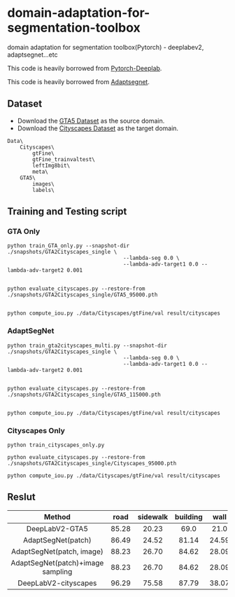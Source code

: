# domain-adaptation-for-segmentation-toolbox

domain adaptation for segmentation toolbox(Pytorch) - deeplabev2, adaptsegnet...etc

This code is heavily borrowed from [Pytorch-Deeplab](https://github.com/speedinghzl/Pytorch-Deeplab).

This code is heavily borrowed from [Adaptsegnet](https://github.com/wasidennis/AdaptSegNet).

## Dataset

* Download the [GTA5 Dataset](https://download.visinf.tu-darmstadt.de/data/from_games/) as the source domain.
* Download the [Cityscapes Dataset](https://www.cityscapes-dataset.com/) as the target domain.

```
Data\
    Cityscapes\
        gtFine\
        gtFine_trainvaltest\
        leftImg8bit\
        meta\
    GTA5\
        images\
        labels\
``` 
## Training and Testing script

### GTA Only
```
python train_GTA_only.py --snapshot-dir ./snapshots/GTA2Cityscapes_single \
                                     --lambda-seg 0.0 \
                                     --lambda-adv-target1 0.0 --lambda-adv-target2 0.001


python evaluate_cityscapes.py --restore-from ./snapshots/GTA2Cityscapes_single/GTA5_95000.pth


python compute_iou.py ./data/Cityscapes/gtFine/val result/cityscapes
```

### AdaptSegNet
```
python train_gta2cityscapes_multi.py --snapshot-dir ./snapshots/GTA2Cityscapes_single \
                                     --lambda-seg 0.0 \
                                     --lambda-adv-target1 0.0 --lambda-adv-target2 0.001


python evaluate_cityscapes.py --restore-from ./snapshots/GTA2Cityscapes_single/GTA5_115000.pth


python compute_iou.py ./data/Cityscapes/gtFine/val result/cityscapes
```

### Cityscapes Only
```
python train_cityscapes_only.py

python evaluate_cityscapes.py --restore-from ./snapshots/GTA2Cityscapes_single/Cityscapes_95000.pth

python compute_iou.py ./data/Cityscapes/gtFine/val result/cityscapes
```


## Reslut

| Method | road | sidewalk | building | wall | fence | pole | light | sign | vegetation | terrain | sky | person | rider | car | truck | bus | train | motocycle | bicycle | mIoU |
|:--------:|:--------:|:--------:|:--------:|:--------:|:--------:|:--------:|:--------:|:--------:|:--------:|:--------:|:--------:|:--------:|:--------:|:--------:|:--------:|:--------:|:--------:|:--------:|:--------:|:--------:|
| DeepLabV2-GTA5 | 85.28 | 20.23 | 69.0 | 21.0 | 14.13 | 22.36 | 31.83 | 15.74 | 65.21 | 19.79 | 68.5 | 55.28 | 26.24 | 72.13 | 25.74 | 32.48 | 1.34 | 29.35 | 38.11 | 37.57 |
| AdaptSegNet(patch) | 86.49 | 24.52 | 81.14 | 24.59 | 23.74 | 29.02 | 35.7 | 25.43 | 83.46 | 33.03 | 76.06 | 57.88 | 29.41 | 78.87 | 30.45 | 26.57 | 2.74 | 28.89 | 19.08 | 41.95 |
| AdaptSegNet(patch, image) | 88.23 | 26.70 | 84.62 | 28.09 | 25.22 | 31.29 | 38.9 | 27.12 | 89.49 | 35.23 | 79.99 | 59.08 | 31.20 | 80.12 | 32.60 | 29.12 | 5.92 | 30.11 | 22.91 | 43.21 |
| AdaptSegNet(patch)+image sampling | 88.23 | 26.70 | 84.62 | 28.09 | 25.22 | 31.29 | 38.9 | 27.12 | 89.49 | 35.23 | 79.99 | 59.08 | 31.20 | 80.12 | 32.60 | 29.12 | 5.92 | 30.11 | 22.91 | 43.21 |
| DeepLabV2-cityscapes | 96.29 | 75.58 | 87.79 | 38.07 | 39.63 | 43.46 | 46.63 | 62.81 | 88.24 | 52.41 | 89.53 | 69.73 | 49.5 | 91.49 | 66.23 | 69.76 | 45.01 | 49.08 | 65.16 | 64.55 |


